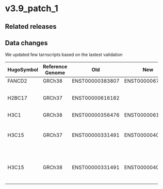 # v3.9_patch_1

## Related releases

## Data changes
We updated few tarnscripts based on the lastest validation

HugoSymbol | Reference Genome | Old | New | Note
-- | -- | -- | -- | --
FANCD2 | GRCh38 | ENST00000383807 | ENST00000675286 |  
H2BC17 | GRCh37 | ENST00000616182 |   | No such gene exists in GRCh37
H3C1 | GRCh38 | ENST00000356476 | ENST00000613854 |  
H3C15 | GRCh37 | ENST00000331491 | ENST00000403683 | Wrongly matched, the old is for H3C13
H3C15 | GRCh38 | ENST00000331491 | ENST00000403683 | Wrongly matched, the old is for H3C13

